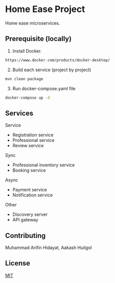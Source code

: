 # Home Ease Project

Home ease microservices.

## Prerequisite (locally)

1. Install Docker.

```bash
https://www.docker.com/products/docker-desktop/
```

2. Build each service (project by project)

```bash
mvn clean package
```

3. Run docker-compose.yaml file

```bash
docker-compose up -d
```

## Services

Service
- Registration service
- Professional service
- Review service

Sync
- Professional inventory service
- Booking service

Async
- Payment service
- Notification service

Other
- Discovery server
- API gateway

## Contributing

Muhammad Arifin Hidayat, Aakash Huilgol

## License

[MIT](https://choosealicense.com/licenses/mit/)
